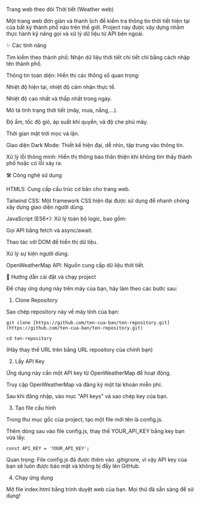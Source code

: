 Trang web theo dõi Thời tiết (Weather web)

Một trang web đơn giản và thanh lịch để kiểm tra thông tin thời tiết hiện tại của bất kỳ thành phố nào trên thế giới. Project này được xây dựng nhằm thực hành kỹ năng gọi và xử lý dữ liệu từ API bên ngoài.


✨ Các tính năng

Tìm kiếm theo thành phố: Nhận dữ liệu thời tiết chi tiết chỉ bằng cách nhập tên thành phố.

Thông tin toàn diện: Hiển thị các thông số quan trọng:

Nhiệt độ hiện tại, nhiệt độ cảm nhận thực tế.

Nhiệt độ cao nhất và thấp nhất trong ngày.

Mô tả tình trạng thời tiết (mây, mưa, nắng,...).

Độ ẩm, tốc độ gió, áp suất khí quyển, và độ che phủ mây.

Thời gian mặt trời mọc và lặn.

Giao diện Dark Mode: Thiết kế hiện đại, dễ nhìn, tập trung vào thông tin.

Xử lý lỗi thông minh: Hiển thị thông báo thân thiện khi không tìm thấy thành phố hoặc có lỗi xảy ra.

🛠️ Công nghệ sử dụng

HTML5: Cung cấp cấu trúc cơ bản cho trang web.

Tailwind CSS: Một framework CSS hiện đại được sử dụng để nhanh chóng xây dựng giao diện người dùng.

JavaScript (ES6+): Xử lý toàn bộ logic, bao gồm:

Gọi API bằng fetch và async/await.

Thao tác với DOM để hiển thị dữ liệu.

Xử lý sự kiện người dùng.

OpenWeatherMap API: Nguồn cung cấp dữ liệu thời tiết.

🚀 Hướng dẫn cài đặt và chạy project

Để chạy ứng dụng này trên máy của bạn, hãy làm theo các bước sau:

1. Clone Repository

Sao chép repository này về máy tính của bạn:

    git clone [https://github.com/ten-cua-ban/ten-repository.git](https://github.com/ten-cua-ban/ten-repository.git)

    cd ten-repository

(Hãy thay thế URL trên bằng URL repository của chính bạn)

2. Lấy API Key

Ứng dụng này cần một API key từ OpenWeatherMap để hoạt động.

Truy cập OpenWeatherMap và đăng ký một tài khoản miễn phí.

Sau khi đăng nhập, vào mục "API keys" và sao chép key của bạn.

3. Tạo file cấu hình

Trong thư mục gốc của project, tạo một file mới tên là config.js.

Thêm dòng sau vào file config.js, thay thế YOUR_API_KEY bằng key bạn vừa lấy:

    const API_KEY = 'YOUR_API_KEY';

Quan trọng: File config.js đã được thêm vào .gitignore, vì vậy API key của bạn sẽ luôn được bảo mật và không bị đẩy lên GitHub.

4. Chạy ứng dụng

Mở file index.html bằng trình duyệt web của bạn. Mọi thứ đã sẵn sàng để sử dụng!

